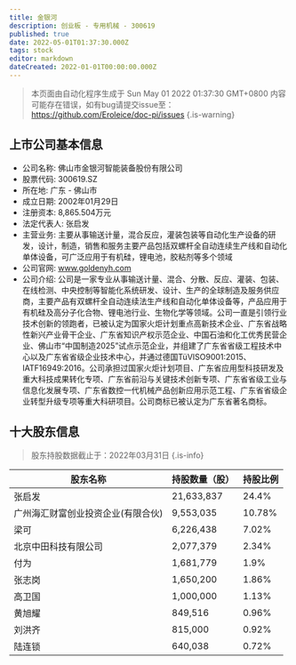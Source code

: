 ```yaml
---
title: 金银河
description: 创业板 - 专用机械 - 300619
published: true
date: 2022-05-01T01:37:30.000Z
tags: stock
editor: markdown
dateCreated: 2022-01-01T00:00:00.000Z
---
```


> 本页面由自动化程序生成于 Sun May 01 2022 01:37:30 GMT+0800
> 内容可能存在错误，如有bug请提交issue至：https://github.com/Eroleice/doc-pi/issues
{.is-warning}

## 上市公司基本信息
- 公司名称: 佛山市金银河智能装备股份有限公司
- 股票代码: 300619.SZ
- 所在地: 广东 - 佛山市
- 成立日期: 2002年01月29日
- 注册资本: 8,865.504万元
- 法定代表人: 张启发
- 主营业务: 主要从事输送计量，混合反应，灌装包装等自动化生产设备的研发，设计，制造，销售和服务主要产品包括双螺杆全自动连续生产线和自动化单体设备，可广泛应用于有机硅，锂电池，胶粘剂等多个领域
- 公司官网: www.goldenyh.com
- 公司介绍: 公司是一家专业从事输送计量、混合、分散、反应、灌装、包装、在线检测、中央控制等智能化系统研发、设计、生产的全球制造及服务供应商，主要产品有双螺杆全自动连续法生产线和自动化单体设备等，产品应用于有机硅及高分子化合物、锂电池行业、生物化学等领域。公司一直是引领行业技术创新的领跑者，已被认定为国家火炬计划重点高新技术企业、广东省战略性新兴产业骨干企业、广东省知识产权示范企业、中国石油和化工优秀民营企业、佛山市“中国制造2025”试点示范企业，并组建了广东省省级工程技术中心以及广东省省级企业技术中心，并通过德国TüVISO9001:2015、IATF16949:2016。公司承担过国家火炬计划项目、广东省应用型科技研发及重大科技成果转化专项、广东省前沿与关键技术创新专项、广东省省级工业与信息化发展专项、广东省数控一代机械产品创新应用示范工程、广东省省级企业转型升级专项等重大科研项目。公司商标已被认定为广东省著名商标。


## 十大股东信息
> 股东持股数据截止于：2022年03月31日
{.is-info}

| 股东名称 | 持股数量（股） | 持股比例 |
| --- | --- | --- |
| 张启发 | 21,633,837 | 24.4% |
| 广州海汇财富创业投资企业(有限合伙) | 9,553,035 | 10.78% |
| 梁可 | 6,226,438 | 7.02% |
| 北京中田科技有限公司 | 2,077,379 | 2.34% |
| 付为 | 1,681,779 | 1.9% |
| 张志岗 | 1,650,200 | 1.86% |
| 高卫国 | 1,000,000 | 1.13% |
| 黄旭耀 | 849,516 | 0.96% |
| 刘洪齐 | 815,000 | 0.92% |
| 陆连锁 | 640,038 | 0.72% |




